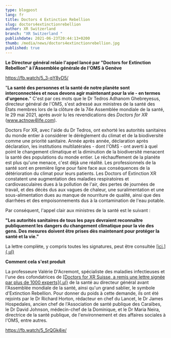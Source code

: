 ```yaml
---
type: blogpost
lang: fr
title: Doctors 4 Extinction Rebellion
slug: doctors4extinctionrebellion
author: XR Switzerland
branch: "XR Switzerland "
publishdate: 2021-06-23T20:44:13+0200
thumb: /media/news/doctors4extinctionrebellion.jpg
published: true
---
```

**Le Directeur général relaie l\'appel lancé par "Doctors for Extinction Rebellion" à l\'Assemblée générale de l\'OMS à Genève**

https://fb.watch/5_3-qY8yD5/

\"**La santé des personnes et la santé de notre planète sont interconnectées et nous devons agir maintenant pour la vie - en termes d\'urgence.**\" C\'est par ces mots que le Dr Tedros Adhanom Ghebreyesus, directeur général de l\'OMS, s\'est adressé aux ministres de la santé des États membres lors de la clôture de la 74e Assemblée mondiale de la santé, le 29 mai 2021, après avoir lu les revendications des *Doctors for XR* (www.actnow4life.com).

Doctors For XR, avec l\'aide du Dr Tedros, ont exhorté les autorités sanitaires du monde entier à considérer le dérèglement du climat et de la biodiversité comme une priorité sanitaire. Année après année, déclaration après déclaration, les institutions multilatérales - dont l\'OMS - ont averti à quel point le changement climatique et la diminution de la biodiversité menacent la santé des populations du monde entier. Le réchauffement de la planète est plus qu\'une menace, c\'est déjà une réalité. Les professionnels de la santé sont en première ligne pour faire face aux conséquences de la détérioration du climat pour leurs patients. Les Doctors of Extinction XR constatent une augmentation des maladies respiratoires et cardiovasculaires dues à la pollution de l\'air, des pertes de journées de travail, et des décès dus aux vagues de chaleur, une suralimentation et une sous-alimentation dues au manque de nourriture de qualité, ainsi que des diarrhées et des empoisonnements dus à la contamination de l\'eau potable.

Par conséquent, l\'appel clair aux ministres de la santé est le suivant :

**\"Les autorités sanitaires de tous les pays devraient reconnaître publiquement les dangers du changement climatique pour la vie des gens. Des mesures doivent être prises dès maintenant pour protéger la santé et la vie.\"**

La lettre complète, y compris toutes les signatures, peut être consultée [[ici.]{.ul}](https://actnow4life.com)

**Comment cela s\'est produit**

La professeure Valérie D\'Acremont, spécialiste des maladies infectieuses et l\'une des cofondatrices de [[Doctors for XR Suisse, a remis une lettre signée par plus de 1000 experts]{.ul}](https://actnow4life.com) de la santé au directeur général avant l\'Assemblée mondiale de la santé, ainsi qu\'un grand sablier, le symbole d'Extinction Rebellion. Pour donner du poids à cette demande, ils ont été rejoints par le Dr Richard Horton, rédacteur en chef du Lancet, le Dr James Hospedales, ancien chef de l\'Association de santé publique des Caraïbes, le Dr David Johnson, médecin-chef de la Dominique, et le Dr Maria Neira, directrice de la santé publique, de l\'environnement et des affaires sociales à l\'OMS, entre autres.

https://fb.watch/5_5rQGk4ie/

